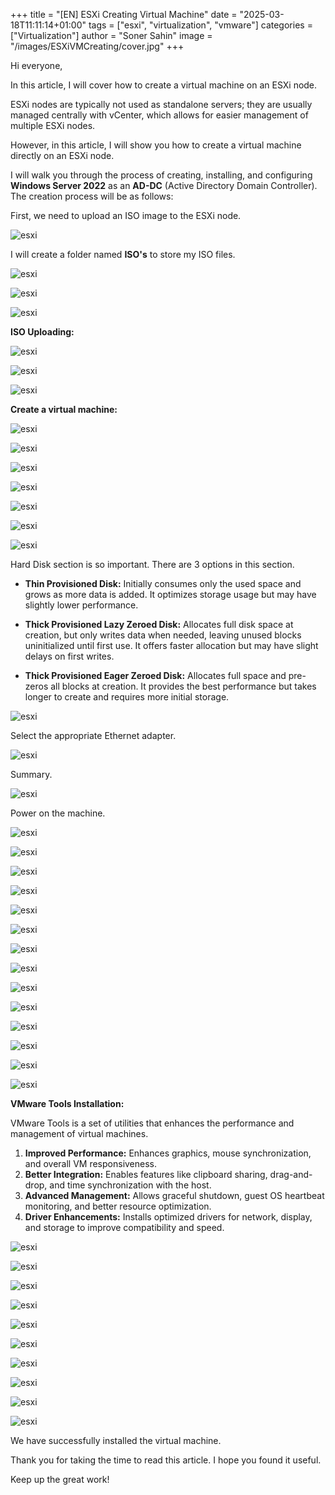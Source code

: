 +++
title = "[EN] ESXi Creating Virtual Machine"
date = "2025-03-18T11:11:14+01:00"
tags = ["esxi", "virtualization", "vmware"]
categories = ["Virtualization"]
author = "Soner Sahin"
image = "/images/ESXiVMCreating/cover.jpg"
+++

Hi everyone,

In this article, I will cover how to create a virtual machine on an ESXi node.

ESXi nodes are typically not used as standalone servers; they are usually managed centrally with vCenter, which allows for easier management of multiple ESXi nodes.

However, in this article, I will show you how to create a virtual machine directly on an ESXi node.

I will walk you through the process of creating, installing, and configuring **Windows Server 2022** as an **AD-DC** (Active Directory Domain Controller). The creation process will be as follows:

First, we need to upload an ISO image to the ESXi node.

![esxi](/images/ESXiVMCreating/1.png)

I will create a folder named **ISO's** to store my ISO files.

![esxi](/images/ESXiVMCreating/2.png)

![esxi](/images/ESXiVMCreating/3.png)

![esxi](/images/ESXiVMCreating/4.png)

**ISO Uploading:**

![esxi](/images/ESXiVMCreating/5.png)

![esxi](/images/ESXiVMCreating/6.png)

![esxi](/images/ESXiVMCreating/7.png)

**Create a virtual machine:**

![esxi](/images/ESXiVMCreating/8.png)

![esxi](/images/ESXiVMCreating/9.png)

![esxi](/images/ESXiVMCreating/10.png)

![esxi](/images/ESXiVMCreating/11.png)

![esxi](/images/ESXiVMCreating/12.png)

![esxi](/images/ESXiVMCreating/13.png)

![esxi](/images/ESXiVMCreating/14.png)

Hard Disk section is so important. There are 3 options in this section.

- **Thin Provisioned Disk:** Initially consumes only the used space and grows as more data is added. It optimizes storage usage but may have slightly lower performance.
    
- **Thick Provisioned Lazy Zeroed Disk:** Allocates full disk space at creation, but only writes data when needed, leaving unused blocks uninitialized until first use. It offers faster allocation but may have slight delays on first writes.
    
- **Thick Provisioned Eager Zeroed Disk:** Allocates full space and pre-zeros all blocks at creation. It provides the best performance but takes longer to create and requires more initial storage.

![esxi](/images/ESXiVMCreating/16.png)

Select the appropriate Ethernet adapter.

![esxi](/images/ESXiVMCreating/17.png)

Summary.

![esxi](/images/ESXiVMCreating/18.png)

Power on the machine.

![esxi](/images/ESXiVMCreating/19.png)

![esxi](/images/ESXiVMCreating/20.png)

![esxi](/images/ESXiVMCreating/21.png)

![esxi](/images/ESXiVMCreating/22.png)

![esxi](/images/ESXiVMCreating/23.png)

![esxi](/images/ESXiVMCreating/24.png)

![esxi](/images/ESXiVMCreating/25.png)

![esxi](/images/ESXiVMCreating/26.png)

![esxi](/images/ESXiVMCreating/27.png)

![esxi](/images/ESXiVMCreating/28.png)

![esxi](/images/ESXiVMCreating/29.png)

![esxi](/images/ESXiVMCreating/30.png)

![esxi](/images/ESXiVMCreating/31.png)

![esxi](/images/ESXiVMCreating/32.png)

**VMware Tools Installation:**

VMware Tools is a set of utilities that enhances the performance and management of virtual machines.

1. **Improved Performance:** Enhances graphics, mouse synchronization, and overall VM responsiveness.
2. **Better Integration:** Enables features like clipboard sharing, drag-and-drop, and time synchronization with the host.
3. **Advanced Management:** Allows graceful shutdown, guest OS heartbeat monitoring, and better resource optimization.
4. **Driver Enhancements:** Installs optimized drivers for network, display, and storage to improve compatibility and speed.

![esxi](/images/ESXiVMCreating/33.png)

![esxi](/images/ESXiVMCreating/34.png)

![esxi](/images/ESXiVMCreating/35.png)

![esxi](/images/ESXiVMCreating/36.png)

![esxi](/images/ESXiVMCreating/37.png)

![esxi](/images/ESXiVMCreating/38.png)

![esxi](/images/ESXiVMCreating/39.png)

![esxi](/images/ESXiVMCreating/40.png)

![esxi](/images/ESXiVMCreating/41.png)

![esxi](/images/ESXiVMCreating/42.png)

We have successfully installed the virtual machine.

Thank you for taking the time to read this article. I hope you found it useful.

Keep up the great work!
